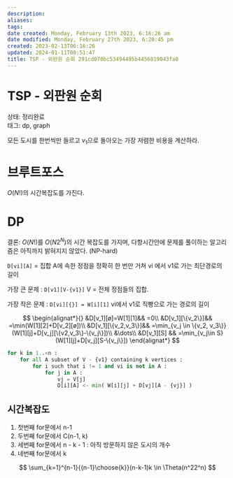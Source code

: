 ```yaml
---
description:
aliases: 
tags: 
date created: Monday, February 13th 2023, 6:16:26 am
date modified: Monday, February 27th 2023, 6:20:45 pm
created: 2023-02-13T06:16:26
updated: 2024-01-11T00:51:47
title: TSP - 외판원 순회 291cd070bc53494495b4456819043fa0
---
```


# TSP - 외판원 순회

상태: 정리완료  
태그: dp, graph

모든 도시를 한번씩만 들르고 $v_1$으로 돌아오는 가장 저렴한 비용을 계산하라.

# 브루트포스

$O(N!)$의 시간복잡도를 가진다. 

# DP

결론: $O(N!)$를 $O(N2^N)$의 시간 복잡도를 가지며, 다항시간안에 문제를 풀이하는 알고리즘은 아직까지 밝혀지지 않았다. (NP-hard)

`D[vi][A]` = 집합 A에 속한 정점을 정확히 한 번만 거쳐 vi 에서 v1로 가는 최단경로의 길이

가장 큰 문제 : `D[v1][V-{v1}]` V = 전체 정점들의 집합. 

가장 작은 문제 : `D[vi][{}] = W[i][1]` vi에서 v1로 직빵으로 가는 경로의 길이

$$
\begin{alignat*}{}
&D[v_1][ø]=W[1][1]&& =0\\
&D[v_1][\{v_2\}]&& =\min(W[1][2]+D[v_2][ø])\\
&D[v_1][\{v_2,v_3\}]&& =\min_{v_j \in \{v_2, v_3\}}(W[1][j]+D[v_j][\{v2,v_3\}-\{v_j\}])\\
&\dots\\
&D[v_1][S] && =\min_{v_j\in S}(W[1][j]+D[v_j][S-\{v_j\}])
\end{alignat*}
$$

```python
for k in 1..<n :
	for all A subset of V - {v1} containing k vertices :
		for i such that i != 1 and vi is not in A :
			for j in A :
				vj = V[j]
				D[i][A] <- min( W[i][j] + D[vj][A - {vj}] )
```

## 시간복잡도

1. 첫번째 for문에서 n-1
2. 두번째 for문에서 C(n-1, k)
3. 세번째 for문에서 n - k - 1 : 아직 방문하지 않은 도시의 개수
4. 네번째 for문에서 k

$$
\sum_{k=1}^{n-1}{{n-1}\choose{k}}(n-k-1)k \in \Theta(n^22^n)
$$
